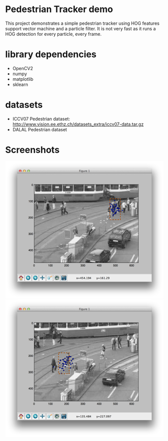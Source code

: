 Pedestrian Tracker demo
=======================

This project demonstrates a simple pedestrian tracker using HOG features support vector machine and a particle filter. It is not very fast as it runs a HOG detection for every particle, every frame. 


library dependencies
====================

- OpenCV2
- numpy
- matplotlib
- sklearn


datasets
========

- ICCV07 Pedestrian dataset: http://www.vision.ee.ethz.ch/datasets_extra/iccv07-data.tar.gz
- DALAL Pedestrian dataset 

Screenshots
===========

![Screenshot](/screenshots/ScreenShot1.png?raw=true "Pedestrian Tracker showing the particles'")
![Screenshot](/screenshots/ScreenShot2.png?raw=true "Pedestrian Tracker showing the particles'")
